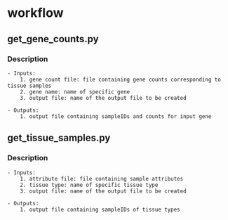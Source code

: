 # workflow

## get_gene_counts.py

### Description

    - Inputs:
        1. gene count file: file containing gene counts corresponding to tissue samples
        2. gene name: name of specific gene
        3. output file: name of the output file to be created
        
    - Outputs:
        1. output file containing sampleIDs and counts for input gene

## get_tissue_samples.py

### Description

    - Inputs:
        1. attribute file: file containing sample attributes
        2. tissue type: name of specific tissue type
        3. output file: name of the output file to be created
        
    - Outputs:
        1. output file containing sampleIDs of tissue types
